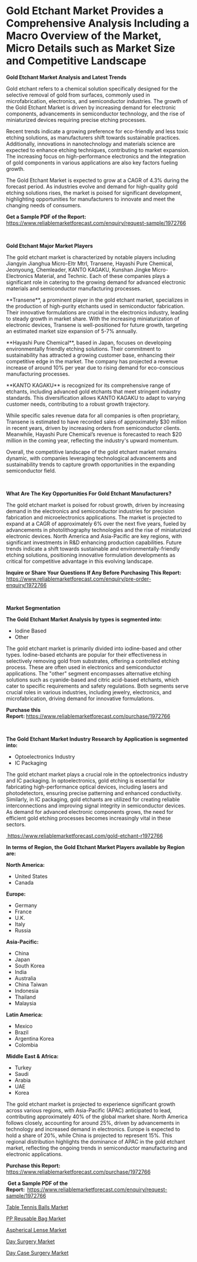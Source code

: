 <p><h1>Gold Etchant Market Provides a Comprehensive Analysis Including a Macro Overview of the Market, Micro Details such as Market Size and Competitive Landscape</h1></p><p><strong>Gold Etchant Market Analysis and Latest Trends</strong></p>
<p><p>Gold etchant refers to a chemical solution specifically designed for the selective removal of gold from surfaces, commonly used in microfabrication, electronics, and semiconductor industries. The growth of the Gold Etchant Market is driven by increasing demand for electronic components, advancements in semiconductor technology, and the rise of miniaturized devices requiring precise etching processes.</p><p>Recent trends indicate a growing preference for eco-friendly and less toxic etching solutions, as manufacturers shift towards sustainable practices. Additionally, innovations in nanotechnology and materials science are expected to enhance etching techniques, contributing to market expansion. The increasing focus on high-performance electronics and the integration of gold components in various applications are also key factors fueling growth.</p><p>The Gold Etchant Market is expected to grow at a CAGR of 4.3% during the forecast period. As industries evolve and demand for high-quality gold etching solutions rises, the market is poised for significant development, highlighting opportunities for manufacturers to innovate and meet the changing needs of consumers.</p></p>
<p><strong>Get a Sample PDF of the Report:&nbsp;</strong> <a href="https://www.reliablemarketforecast.com/enquiry/request-sample/1972766?utm_campaign=1170&utm_medium=2&utm_source=Github&utm_content=ia&utm_term=14112024&utm_id=gold-etchant">https://www.reliablemarketforecast.com/enquiry/request-sample/1972766</a></p>
<p>&nbsp;</p>
<p><strong>Gold Etchant Major Market Players</strong></p>
<p><p>The gold etchant market is characterized by notable players including Jiangyin Jianghua Micro-Eltr Mtrl, Transene, Hayashi Pure Chemical, Jeonyoung, Chemleader, KANTO KAGAKU, Kunshan Jingke Micro-Electronics Material, and Technic. Each of these companies plays a significant role in catering to the growing demand for advanced electronic materials and semiconductor manufacturing processes.</p><p>**Transene**, a prominent player in the gold etchant market, specializes in the production of high-purity etchants used in semiconductor fabrication. Their innovative formulations are crucial in the electronics industry, leading to steady growth in market share. With the increasing miniaturization of electronic devices, Transene is well-positioned for future growth, targeting an estimated market size expansion of 5-7% annually.</p><p>**Hayashi Pure Chemical**, based in Japan, focuses on developing environmentally friendly etching solutions. Their commitment to sustainability has attracted a growing customer base, enhancing their competitive edge in the market. The company has projected a revenue increase of around 10% per year due to rising demand for eco-conscious manufacturing processes.</p><p>**KANTO KAGAKU** is recognized for its comprehensive range of etchants, including advanced gold etchants that meet stringent industry standards. This diversification allows KANTO KAGAKU to adapt to varying customer needs, contributing to a robust growth trajectory.</p><p>While specific sales revenue data for all companies is often proprietary, Transene is estimated to have recorded sales of approximately $30 million in recent years, driven by increasing orders from semiconductor clients. Meanwhile, Hayashi Pure Chemical’s revenue is forecasted to reach $20 million in the coming year, reflecting the industry's upward momentum.</p><p>Overall, the competitive landscape of the gold etchant market remains dynamic, with companies leveraging technological advancements and sustainability trends to capture growth opportunities in the expanding semiconductor field.</p></p>
<p>&nbsp;</p>
<p><strong>What Are The Key Opportunities For Gold Etchant Manufacturers?</strong></p>
<p><p>The gold etchant market is poised for robust growth, driven by increasing demand in the electronics and semiconductor industries for precision fabrication and microelectronics applications. The market is projected to expand at a CAGR of approximately 6% over the next five years, fueled by advancements in photolithography technologies and the rise of miniaturized electronic devices. North America and Asia-Pacific are key regions, with significant investments in R&D enhancing production capabilities. Future trends indicate a shift towards sustainable and environmentally-friendly etching solutions, positioning innovative formulation developments as critical for competitive advantage in this evolving landscape.</p></p>
<p><strong>Inquire or Share Your Questions If Any Before Purchasing This Report:</strong> <a href="https://www.reliablemarketforecast.com/enquiry/pre-order-enquiry/1972766?utm_campaign=1170&utm_medium=2&utm_source=Github&utm_content=ia&utm_term=14112024&utm_id=gold-etchant">https://www.reliablemarketforecast.com/enquiry/pre-order-enquiry/1972766</a></p>
<p>&nbsp;</p>
<p><strong>Market Segmentation</strong></p>
<p><strong>The Gold Etchant Market Analysis by types is segmented into:</strong></p>
<p><ul><li>Iodine Based</li><li>Other</li></ul></p>
<p><p>The gold etchant market is primarily divided into iodine-based and other types. Iodine-based etchants are popular for their effectiveness in selectively removing gold from substrates, offering a controlled etching process. These are often used in electronics and semiconductor applications. The "other" segment encompasses alternative etching solutions such as cyanide-based and citric acid-based etchants, which cater to specific requirements and safety regulations. Both segments serve crucial roles in various industries, including jewelry, electronics, and microfabrication, driving demand for innovative formulations.</p></p>
<p><strong>Purchase this Report:&nbsp;</strong><a href="https://www.reliablemarketforecast.com/purchase/1972766?utm_campaign=1170&utm_medium=2&utm_source=Github&utm_content=ia&utm_term=14112024&utm_id=gold-etchant">https://www.reliablemarketforecast.com/purchase/1972766</a></p>
<p>&nbsp;</p>
<p><strong>The Gold Etchant Market Industry Research by Application is segmented into:</strong></p>
<p><ul><li>Optoelectronics Industry</li><li>IC Packaging</li></ul></p>
<p><p>The gold etchant market plays a crucial role in the optoelectronics industry and IC packaging. In optoelectronics, gold etching is essential for fabricating high-performance optical devices, including lasers and photodetectors, ensuring precise patterning and enhanced conductivity. Similarly, in IC packaging, gold etchants are utilized for creating reliable interconnections and improving signal integrity in semiconductor devices. As demand for advanced electronic components grows, the need for efficient gold etching processes becomes increasingly vital in these sectors.</p></p>
<p><a href="https://www.reliablemarketforecast.com/gold-etchant-r1972766?utm_campaign=1170&utm_medium=2&utm_source=Github&utm_content=ia&utm_term=14112024&utm_id=gold-etchant">&nbsp;https://www.reliablemarketforecast.com/gold-etchant-r1972766</a></p>
<p><strong>In terms of Region, the Gold Etchant Market Players available by Region are:</strong></p>
<p>
    <p> <strong> North America: </strong>
        <ul>
            <li>United States</li>
            <li>Canada</li>
        </ul>
        </p> 
    <p> <strong> Europe: </strong>
        <ul>
            <li>Germany</li>
            <li>France</li>
            <li>U.K.</li>
            <li>Italy</li>
            <li>Russia</li>
        </ul>
        </p> 
    <p> <strong> Asia-Pacific: </strong>
        <ul>
            <li>China</li>
            <li>Japan</li>
            <li>South Korea</li>
            <li>India</li>
            <li>Australia</li>
            <li>China Taiwan</li>
            <li>Indonesia</li>
            <li>Thailand</li>
            <li>Malaysia</li>
        </ul>
        </p> 
    <p> <strong> Latin America: </strong>
        <ul>
            <li>Mexico</li>
            <li>Brazil</li>
            <li>Argentina Korea</li>
            <li>Colombia</li>
        </ul>
        </p> 
    <p> <strong> Middle East & Africa: </strong>
        <ul>
            <li>Turkey</li>
            <li>Saudi</li>
            <li>Arabia</li>
            <li>UAE</li>
            <li>Korea</li>
        </ul>
    </p>
    </p>
<p><p>The gold etchant market is projected to experience significant growth across various regions, with Asia-Pacific (APAC) anticipated to lead, contributing approximately 40% of the global market share. North America follows closely, accounting for around 25%, driven by advancements in technology and increased demand in electronics. Europe is expected to hold a share of 20%, while China is projected to represent 15%. This regional distribution highlights the dominance of APAC in the gold etchant market, reflecting the ongoing trends in semiconductor manufacturing and electronic applications.</p></p>
<p><strong>Purchase this Report: </strong><a href="https://www.reliablemarketforecast.com/purchase/1972766?utm_campaign=1170&utm_medium=2&utm_source=Github&utm_content=ia&utm_term=14112024&utm_id=gold-etchant">https://www.reliablemarketforecast.com/purchase/1972766</a></p>
<p>&nbsp;<strong>Get a Sample PDF of the Report:&nbsp;&nbsp;</strong><a href="https://www.reliablemarketforecast.com/enquiry/request-sample/1972766?utm_campaign=1170&utm_medium=2&utm_source=Github&utm_content=ia&utm_term=14112024&utm_id=gold-etchant">https://www.reliablemarketforecast.com/enquiry/request-sample/1972766</a></p>
<p><strong></strong></p>
<p><p><a href="https://www.linkedin.com/pulse/table-tennis-balls-market-evolution-global-trends-regional-czkzc?utm_campaign=1170&utm_medium=2&utm_source=Github&utm_content=ia&utm_term=14112024&utm_id=gold-etchant">Table Tennis Balls Market</a></p><p><a href="https://www.linkedin.com/pulse/pp-reusable-bag-industry-forecast-market-shifts-strategic-t0rac?utm_campaign=1170&utm_medium=2&utm_source=Github&utm_content=ia&utm_term=14112024&utm_id=gold-etchant">PP Reusable Bag Market</a></p><p><a href="https://www.linkedin.com/pulse/global-aspherical-lense-market-pulse-trends-growth-analysis-exjjc?utm_campaign=1170&utm_medium=2&utm_source=Github&utm_content=ia&utm_term=14112024&utm_id=gold-etchant">Aspherical Lense Market</a></p><p><a href="https://issuu.com/reportprime-2/docs/day-surgery-market-size-2030.pptx_40ee7b7e39e01a?utm_campaign=1170&utm_medium=2&utm_source=Github&utm_content=ia&utm_term=14112024&utm_id=gold-etchant">Day Surgery Market</a></p><p><a href="https://issuu.com/reportprime-2/docs/day-case-surgery-market-size-2030.p_ac99ac797cb220?utm_campaign=1170&utm_medium=2&utm_source=Github&utm_content=ia&utm_term=14112024&utm_id=gold-etchant">Day Case Surgery Market</a></p></p>